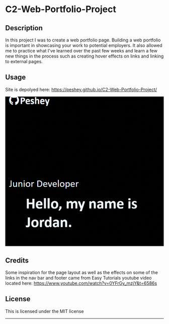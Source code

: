 # C2-Web-Portfolio-Project

## Description

In this project I was to create a web portfolio page. Building a web portfolio is important in showcasing your work to potential employers. It also allowed me to practice what I've learned over the past few weeks and learn a few new things in the process such as creating hover effects on links and linking to external pages.


## Usage

Site is depolyed here: https://peshey.github.io/C2-Web-Portfolio-Project/

![web portfolio page](images/web-portfolio.PNG)

  
## Credits

Some inspiration for the page layout as well as the effects on some of the links in the nav bar and footer came from Easy Tutorials youtube video located here: https://www.youtube.com/watch?v=0YFrGy_mzjY&t=6586s

## License

This is licensed under the MIT license

---